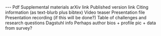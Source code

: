 
--- Pdf
Supplemental materials
arXiv link
Published version link
Citing information (as text-blurb plus bibtex)
Video teaser
Presentation file
Presentation recording (if this will be done?)
Table of challenges and research questions
Dagstuhl info
Perhaps author bios + profile pic + data from survey?
